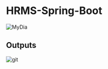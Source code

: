 # HRMS-Spring-Boot

![MyDia](https://user-images.githubusercontent.com/50531805/117657801-acfcd080-b1a2-11eb-9e94-55463fc8db86.png)

## Outputs 
![git](https://user-images.githubusercontent.com/50531805/117724572-9f6c3880-b1ec-11eb-9faa-5d30487c1490.png)
